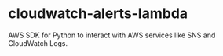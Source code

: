 # cloudwatch-alerts-lambda
AWS SDK for Python to interact with AWS services like SNS and CloudWatch Logs.

